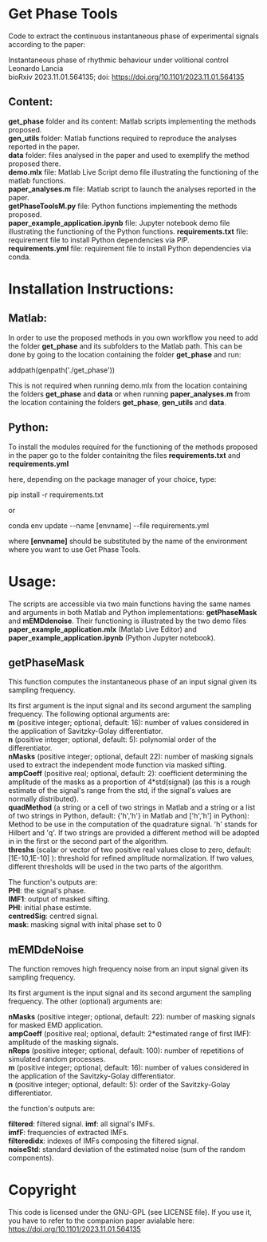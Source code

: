 # Get Phase Tools
Code to extract the continuous instantaneous phase of experimental signals according to the paper: 

Instantaneous phase of rhythmic behaviour under volitional control  
Leonardo Lancia  
bioRxiv 2023.11.01.564135; doi: https://doi.org/10.1101/2023.11.01.564135

## Content:

**get_phase** folder and its content: Matlab scripts implementing the methods proposed.  
**gen_utils** folder: Matlab functions required to reproduce the analyses reported in the paper.  
**data** folder: files analysed in the paper and used to exemplify the method proposed there.  
**demo.mlx** file: Matlab Live Script demo file illustrating the functioning of the matlab functions.  
**paper_analyses.m** file: Matlab script to launch the analyses reported in the paper.  
**getPhaseToolsM.py** file: Python functions implementing the methods proposed.  
**paper_example_application.ipynb** file: Jupyter notebook demo file illustrating the functioning of the Python functions.
**requirements.txt** file: requirement file to install Python dependencies via PIP.  
**requirements.yml** file: requirement file to install Python dependencies via conda.  


# Installation Instructions:

## Matlab:

In order to use the proposed methods in you own workflow you need to add the folder **get_phase** and its subfolders to the Matlab path. This can be done by going to the location containing the folder **get_phase** and run:

addpath(genpath('./get_phase'))

This is not required when running demo.mlx from the location containing the folders **get_phase** and **data** or when running **paper_analyses.m** from the location containing the folders **get_phase**, **gen_utils** and **data**.
 

## Python:  
To install the modules required for the functioning of the methods proposed in the paper
go to the folder containitng the files **requirements.txt** and **requirements.yml**

here, depending on the package manager of your choice, type: 

pip install -r requirements.txt

or

conda env update --name [envname] --file requirements.yml

where **[envname]** should be substituted by the name of the environment where you want to use Get Phase Tools.

# Usage: 
The scripts are accessible via two main functions having the same names and arguments in both Matlab and Python implementations: 
**getPhaseMask** and **mEMDdenoise**. Their functioning is illustrated by the two demo files **paper_example_application.mlx** (Matlab Live Editor)
and **paper_example_application.ipynb** (Python Jupyter notebook).

## getPhaseMask
This function computes the instantaneous phase of an input signal given its sampling frequency.

Its first argument is the input signal and its second argument the sampling frequency. The following optional arguments are:  
**m** (positive integer; optional, default: 16): number of values considered in the application of Savitzky-Golay differentiator.  
**n** (positive integer; optional, default: 5): polynomial order of the differentiator.  
**nMasks** (positive integer; optional, default 22): number of masking signals used to extract the independent mode function via masked sifting.  
**ampCoeff** (positive real; optional, default: 2): coefficient determining the amplitude of the masks as a proportion of 4*std(signal) (as this is a rough estimate of the signal's range from the std, if the signal's values are normally distributed).  
**quadMethod** (a string or a cell of two strings in Matlab and a string or a list of two strings in Python, default: {'h','h'} in Matlab and ['h','h'] in Python): Method to be use in the computation of the quadrature signal. 'h' stands for Hilbert and 'q'. If two strings are provided a different method will be adopted in in the first or the second part of the algorithm.  
**threshs** (scalar or vector of two positive real values close to zero, default: [1E-10,1E-10]  ): threshold for refined amplitude normalization. If two values, different thresholds will be used in the two parts of the algorithm.  

The function's outputs are:  
**PHI**: the signal's phase.  
**IMF1**: output of masked sifting.  
**PHI**: initial phase estimte.  
**centredSig**: centred signal.  
**mask**: masking signal with inital phase set to 0


## mEMDdeNoise
The function removes high frequency noise from an input signal given its sampling frequency.

Its first argument is the input signal and its second argument the sampling frequency. The other (optional) arguments are:  

**nMasks** (positive integer; optional, default: 22): number of masking signals for masked EMD application.  
**ampCoeff** (positive real; optional, default: 2*estimated range of first IMF): amplitude of the masking signals.  
**nReps** (positive integer; optional, default: 100): number of repetitions of simulated random processes.  
**m** (positive integer; optional, default: 16): number of values considered in the application of the Savitzky-Golay differentiator.  
**n** (positive integer; optional, default: 5): order of the Savitzky-Golay differentiator.

the function's outputs are:  

**filtered**: filtered signal.
**imf**: all signal's IMFs.  
**imfF**: frequencies of extracted IMFs.  
**filteredidx**: indexes of IMFs composing the filtered signal.  
**noiseStd**: standard deviation of the estimated noise (sum of the random components).

# Copyright

This code is licensed under the GNU-GPL (see LICENSE file). If you use it, you have to refer to the companion paper avialable here: https://doi.org/10.1101/2023.11.01.564135